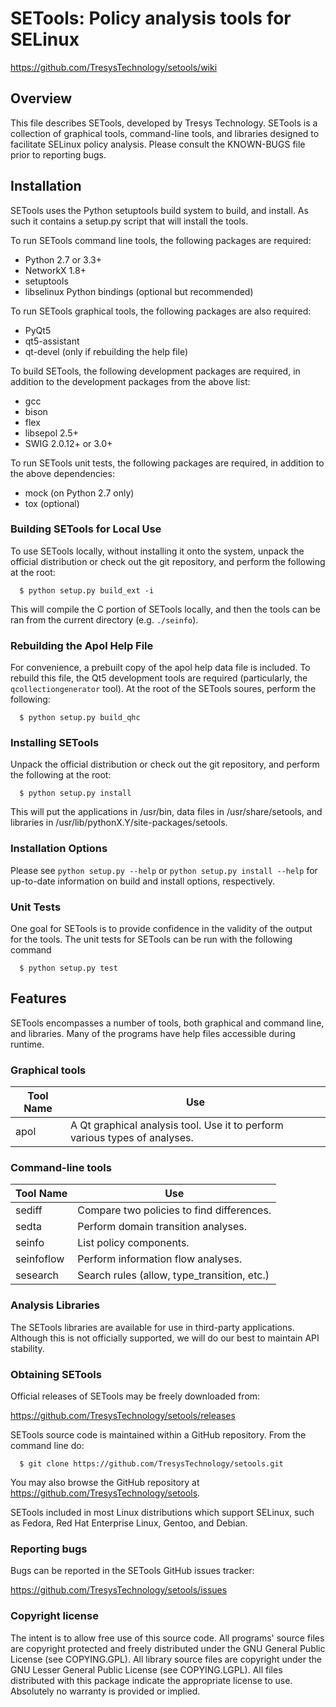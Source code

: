 # SETools: Policy analysis tools for SELinux
https://github.com/TresysTechnology/setools/wiki

## Overview

This file describes SETools, developed by Tresys Technology.  SETools
is a collection of graphical tools, command-line tools, and libraries
designed to facilitate SELinux policy analysis.  Please consult the
KNOWN-BUGS file prior to reporting bugs.

## Installation

SETools uses the Python setuptools build system to build, and install.
As such it contains a setup.py script that will install the tools.

To run SETools command line tools, the following packages are required:
* Python 2.7 or 3.3+
* NetworkX 1.8+
* setuptools
* libselinux Python bindings (optional but recommended)

To run SETools graphical tools, the following packages are also required:
* PyQt5
* qt5-assistant
* qt-devel (only if rebuilding the help file)

To build SETools, the following development packages are required, in
addition to the development packages from the above list:
* gcc
* bison
* flex
* libsepol 2.5+
* SWIG 2.0.12+ or 3.0+

To run SETools unit tests, the following packages are required, in
addition to the above dependencies:
* mock (on Python 2.7 only)
* tox (optional)

### Building SETools for Local Use

To use SETools locally, without installing it onto the system,
unpack the official distribution or check out the git repository,
and perform the following at the root:
```
  $ python setup.py build_ext -i
```
This will compile the C portion of SETools locally, and then
the tools can be ran from the current directory (e.g. ```./seinfo```).

### Rebuilding the Apol Help File

For convenience, a prebuilt copy of the apol help data file is included.
To rebuild this file, the Qt5 development tools are required
(particularly, the ```qcollectiongenerator``` tool).  At the root
of the SETools soures, perform the following:
```
  $ python setup.py build_qhc
```

### Installing SETools

Unpack the official distribution or check out the git repository,
and perform the following at the root:
```
  $ python setup.py install
```
This will put the applications in /usr/bin, data files in /usr/share/setools,
and libraries in /usr/lib/pythonX.Y/site-packages/setools.

### Installation Options

Please see `python setup.py --help` or `python setup.py install --help`
for up-to-date information on build and install options, respectively.

### Unit Tests

One goal for SETools is to provide confidence in the validity of the
output for the tools.  The unit tests for SETools can be run with
the following command
```
  $ python setup.py test
```

## Features

SETools encompasses a number of tools, both graphical and command
line, and libraries.  Many of the programs have help files accessible
during runtime.

### Graphical tools

Tool Name  | Use
---------- | -------------------------------------------
apol       | A Qt graphical analysis tool.  Use it to perform various types of analyses.

### Command-line tools

Tool Name  | Use
---------- | -------------------------------------------
sediff     | Compare two policies to find differences.
sedta      | Perform domain transition analyses.
seinfo     | List policy components.
seinfoflow | Perform information flow analyses.
sesearch   | Search rules (allow, type_transition, etc.)

### Analysis Libraries

The SETools libraries are available for use in third-party
applications.  Although this is not officially supported, we will
do our best to maintain API stability.

### Obtaining SETools

Official releases of SETools may be freely downloaded from:

https://github.com/TresysTechnology/setools/releases

SETools source code is maintained within a GitHub repository.
From the command line do:
```
  $ git clone https://github.com/TresysTechnology/setools.git
```
You may also browse the GitHub repository at
https://github.com/TresysTechnology/setools.

SETools included in most Linux distributions which support
SELinux, such as Fedora, Red Hat Enterprise Linux, Gentoo,
and Debian.

### Reporting bugs

Bugs can be reported in the SETools GitHub issues tracker:

https://github.com/TresysTechnology/setools/issues

### Copyright license

The intent is to allow free use of this source code.  All programs'
source files are copyright protected and freely distributed under the
GNU General Public License (see COPYING.GPL).  All library source
files are copyright under the GNU Lesser General Public License (see
COPYING.LGPL).  All files distributed with this package indicate the
appropriate license to use.  Absolutely no warranty is provided or implied.
